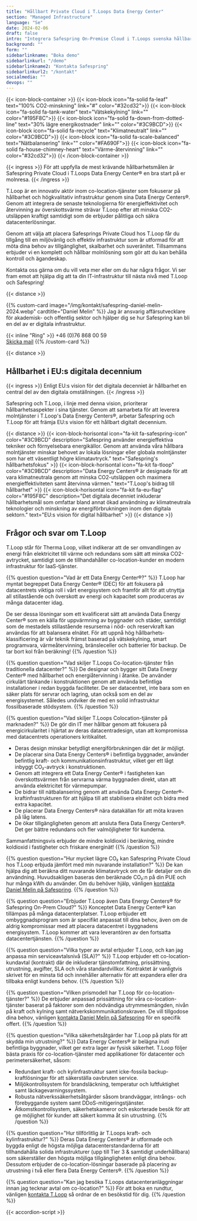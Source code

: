 ```yaml
---
title: "Hållbart Private Cloud i T.Loops Data Energy Center"
section: "Managed Infrastructure"
language: "Se"
date: 2024-02-06
draft: false
intro: "Integrera Safespring On-Premise Cloud i T.Loops svenska hållbara anläggningar för en suverän och anpassningsbar IT-miljö som främjar både innovation och miljöansvar."
background: ""
form: ""
sidebarlinkname: "Boka demo"
sidebarlinkurl: "/demo"
sidebarlinkname2: "Kontakta Safespring"
sidebarlinkurl2: "/kontakt"
socialmedia: ""
devops: ""
---
```


{{< icon-block-container >}}
    {{< icon-block icon="fa-solid fa-leaf" text="100% CO2-minskning" link="#" color="#32cd32">}}
    {{< icon-block icon="fa-solid fa-tank-water" text="Vätske­kylning" link="" color="#195F8C">}}
    {{< icon-block icon="fa-solid fa-down-from-dotted-line" text="30% lägre energikostnader" link="" color="#3C9BCD">}}
    {{< icon-block icon="fa-solid fa-recycle" text="Klimatneutralt" link="" color="#3C9BCD">}}
    {{< icon-block icon="fa-solid fa-scale-balanced" text="Nätbalansering" link="" color="#FA690F">}}
    {{< icon-block icon="fa-solid fa-house-chimney-heart" text="Värme-återvinning" link="" color="#32cd32">}}
{{< /icon-block-container >}}

{{< ingress >}}
För att uppfylla de mest krävande hållbarhetsmålen är Safespring Private Cloud i T.Loops Data Energy Center® en bra start på er molnresa.
{{< /ingress >}}

T.Loop är en innovativ aktör inom co-location-tjänster som fokuserar på hållbarhet och högkvalitativ infrastruktur genom sina Data Energy Centers®. Genom att integrera de senaste teknologierna för energieffektivitet och återvinning av överskottsvärme strävar T.Loop efter att minska CO2-utsläppen kraftigt samtidigt som de erbjuder pålitliga och säkra datacenterlösningar.

Genom att välja att placera Safesprings Private Cloud hos T.Loop får du tillgång till en miljövänlig och effektiv infrastruktur som är utformad för att möta dina behov av tillgänglighet, skalbarhet och suveränitet. Tillsammans erbjuder vi en komplett och hållbar molnlösning som gör att du kan behålla kontroll och ägandeskap.

Kontakta oss gärna om du vill veta mer eller om du har några frågor. Vi ser fram emot att hjälpa dig att ta din IT-infrastruktur till nästa nivå med T.Loop och Safespring!

{{< distance >}}

{{% custom-card image="/img/kontakt/safespring-daniel-melin-2024.webp" cardtitle="Daniel Melin" %}}
Jag är ansvarig affärsutvecklare för akademisk- och offentlig sektor och hjälper dig se hur Safespring kan bli en del av er digitala infrastruktur.  

{{< inline "Ring" >}} +46 (0)76 868 00 59  
[Skicka mail](mailto:daniel.melin@safespring.com)
{{% /custom-card %}}

{{< distance >}}

## Hållbarhet i EU:s digitala decennium

{{< ingress >}}
Enligt EU:s vision för det digitala decenniet är hållbarhet en central del av den digitala omställningen. 
{{< /ingress >}}

Safespring och T.Loop, i linje med denna vision, prioriterar hållbarhetsaspekter i sina tjänster. Genom att samarbeta för att leverera molntjänster i T.Loop's Data Energy Centers®, arbetar Safespring och T.Loop för att främja EU:s vision för ett hållbart digitalt decennium.

{{< distance >}}
  {{< icon-block-horisontal icon="fa-kit fa-safespring-icon" color="#3C9BCD" description="Safespring använder energieffektiva tekniker och förnyelsebara energikällor. Genom att använda våra hållbara molntjänster minskar behovet av lokala lösningar eller globala molntjänster som har ett väsentligt högre klimatavtryck." text="Safespring's hållbarhetsfokus" >}}
  {{< icon-block-horisontal icon="fa-kit fa-tloop" color="#3C9BCD" description="Data Energy Centers® är designade för att vara klimatneutrala genom att minska CO2-utsläppen och maximera energieffektiviteten samt återvinna värmen." text="T.Loop's bidrag till hållbarhet" >}}
  {{< icon-block-horisontal icon="fa-kit fa-eu-flag" color="#195F8C" description="Det digitala decenniet inkluderar hållbarhetsmål som omfattar bland annat ökad användning av klimatneutrala teknologier och minskning av energiförbrukningen inom den digitala sektorn." text="EU:s vision för digital hållbarhet" >}}
{{< distance >}}

## Frågor och svar om T.Loop

T.Loop står för Therma Loop, vilket indikerar att de ser omvandlingen av energi från elektricitet till värme och redundans som sätt att minska CO2-avtrycket, samtidigt som de tillhandahåller co-location-kunder en modern infrastruktur för IaaS-tjänster.

{{% question question="Vad är ett Data Energy Center®?" %}}
T.Loop har myntat begreppet Data Energy Center® (DEC) för att fokusera på datacentrets viktiga roll i vårt energisystem och framför allt för att utnyttja all stillastående och överskott av energi och kapacitet som produceras av många datacenter idag.

De ser dessa lösningar som ett kvalificerat sätt att använda Data Energy Center® som en källa för uppvärmning av byggnader och städer, samtidigt som de mestadels stillastående resurserna i nöd- och reservkraft kan användas för att balansera elnätet. För att uppnå hög hållbarhets­klassificering är vår teknik främst baserad på vätskekylning, smart programvara, värmeåtervinning, bränsleceller och batterier för backup. De tar bort kol från beräkning!
{{% /question %}}

{{% question question="Vad skiljer T.Loops Co-location-tjänster från traditionella datacenter?" %}}
De designar och bygger sitt Data Energy Center® med hållbarhet och energiåtervinning i åtanke. De använder cirkulärt tänkande i konstruktionen genom att använda befintliga installationer i redan byggda faciliteter. De ser datacentret, inte bara som en säker plats för servrar och lagring, utan också som en del av energisystemet. Således undviker de med en solid infrastruktur fossilbaserade stödsystem.
{{% /question %}}

{{% question question="Vad skiljer T.Loops Colocation-tjänster på marknaden?" %}}
De gör din IT mer hållbar genom att fokusera på energicirkularitet i hjärtat av deras datacentradesign, utan att kompromissa med datacentrets operationers kritikalitet.

- Deras design minskar betydligt energiförbrukningen där det är möjligt.
- De placerar sina Data Energy Centers® i befintliga byggnader, använder befintlig kraft- och kommunikations­infrastruktur, vilket ger ett lågt inbyggt CO₂-avtryck i konstruktionen.
- Genom att integrera ett Data Energy Center® i fastigheten kan överskottsvärmen från servrarna värma byggnaden direkt, utan att använda elektricitet för värmepumpar.
- De bidrar till nätbalansering genom att använda Data Energy Center®-kraftinfrastrukturen för att hjälpa till att stabilisera elnätet och bidra med extra kapacitet.
- De placerar Data Energy Centers® nära datakällan för att möta kraven på låg latens.
- De ökar tillgängligheten genom att ansluta flera Data Energy Centers®. Det ger bättre redundans och fler valmöjligheter för kunderna.

Sammanfattningsvis erbjuder de mindre koldioxid i beräkning, mindre koldioxid i fastigheter och friskare energinät!
{{% /question %}}

{{% question question="Hur mycket lägre CO₂ kan Safespring Private Cloud hos T.Loop erbjuda jämfört med min nuvarande installation?" %}}
De kan hjälpa dig att beräkna ditt nuvarande klimatavtryck om de får detaljer om din användning. Huvudsakligen baseras den beräknade CO₂:n på din PUE och hur många kWh du använder. Om du behöver hjälp, vänligen <a href="mailto:daniel.melin@safespring.com">kontakta Daniel Melin på Safespring</a>.
{{% /question %}}

{{% question question="Erbjuder T.Loop även Data Energy Centers® för Safespring On-Prem Cloud?" %}}
Konceptet Data Energy Center® kan tillämpas på många datacenterplatser. T.Loop erbjuder ett ombyggnadsprogram som är specifikt anpassat till dina behov, även om de aldrig kompromissar med att placera datacentret i byggnadens energisystem. T.Loop kommer att vara leverantören av den fortsatta datacentertjänsten.
{{% /question %}}

{{% question question="Vilka typer av avtal erbjuder T.Loop, och kan jag anpassa min serviceavtalsnivå (SLA)?" %}}
T.Loop erbjuder ett co-location-kundavtal (kontrakt) där de inkluderar tjänstomfattning, prissättning, utrustning, avgifter, SLA och våra standardvillkor. Kontraktet är vanligtvis skrivet för en minsta tid och innehåller alternativ för att expandera eller dra tillbaka enligt kundens behov.
{{% /question %}}

{{% question question="Vilken prismodell har T.Loop för co-location-tjänster?" %}}
De erbjuder anpassad prissättning för våra co-location-tjänster baserat på faktorer som den nödvändiga utrymmesmängden, nivån på kraft och kylning samt nätverks­kommunikations­kraven. De vill tillgodose dina behov, vänligen <a href="mailto:daniel.melin@safespring.com">kontakta Daniel Melin på Safespring</a> för en specifik offert.
{{% /question %}}

{{% question question="Vilka säkerhetsåtgärder har T.Loop på plats för att skydda min utrustning?" %}}
Data Energy Centers® är belägna inuti befintliga byggnader, vilket ger extra lager av fysisk säkerhet. T.Loop följer bästa praxis för co-location-tjänster med applikationer för datacenter och perimetersäkerhet, såsom:

- Redundant kraft- och kylinfrastruktur samt icke-fossila backup­kraftlösningar för att säkerställa oavbruten service.
- Miljö­kontrollsystem för brandsläckning, temperatur och luftfuktighet samt läckage­varningssystem.
- Robusta nätverks­säkerhets­åtgärder såsom brandväggar, intrångs- och förebyggande system samt DDoS-mitigerings­tjänster.
- Åtkomst­kontrollsystem, säkerhetskameror och eskorterade besök för att ge möjlighet för kunder att säkert komma åt sin utrustning.
{{% /question %}}

{{% question question="Hur tillförlitlig är T.Loops kraft- och kylinfrastruktur?" %}}
Deras Data Energy Centers® är utformade och byggda enligt de högsta möjliga datacenter­standarderna för att tillhandahålla solida infrastrukturer (upp till Tier 3 & samtidigt underhållbara) som säkerställer den högsta möjliga tillgängligheten enligt dina behov. Dessutom erbjuder de co-location-lösningar baserade på placering av utrustning i två eller flera Data Energy Centers®.
{{% /question %}}

{{% question question="Kan jag besöka T.Loops datacenter­anläggningar innan jag tecknar avtal om co-location?" %}}
För att boka en rundtur, vänligen <a href="mailto:hello@tloop.se">kontakta T.Loop</a> så ordnar de en besökstid för dig.
{{% /question %}}

{{< accordion-script >}}